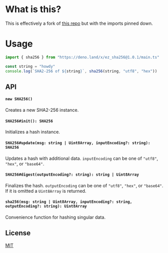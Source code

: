 # What is this?

This is effectively a fork of [this repo](https://github.com/chiefbiiko/sha256) but with the imports pinned down.

# Usage

``` ts
import { sha256 } from "https://deno.land/x/ez_sha256@1.0.1/main.ts"

const string = "howdy"
console.log(`SHA2-256 of ${string}`, sha256(string, "utf8", "hex"))
```

## API

#### `new SHA256()`

Creates a new SHA2-256 instance.

#### `SHA256#init(): SHA256`

Initializes a hash instance.

#### `SHA256#update(msg: string | Uint8Array, inputEncoding?: string): SHA256`

Updates a hash with additional data. `inputEncoding` can be one of `"utf8"`, `"hex"`, or `"base64"`.

#### `SHA256#digest(outputEncoding?: string): string | Uint8Array`

Finalizes the hash. `outputEncoding` can be one of `"utf8"`, `"hex"`, or `"base64"`. If it is omitted a `Uint8Array` is returned.

#### `sha256(msg: string | Uint8Array, inputEncoding?: string, outputEncoding?: string): Uint8Array`

Convenience function for hashing singular data.

## License

[MIT](./LICENSE)
